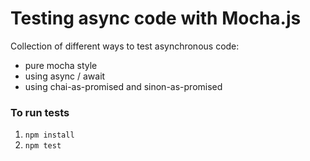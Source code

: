 # Testing async code with Mocha.js

Collection of different ways to test asynchronous code:
 - pure mocha style
 - using async / await
 - using chai-as-promised and sinon-as-promised

### To run tests

1. `npm install`
2. `npm test`
